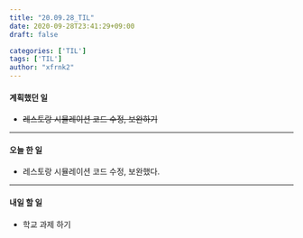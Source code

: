 ```yaml
---
title: "20.09.28_TIL"
date: 2020-09-28T23:41:29+09:00
draft: false

categories: ['TIL']
tags: ['TIL']
author: "xfrnk2"
---
```

#### 계획했던 일
+ ~~레스토랑 시뮬레이션 코드 수정, 보완하기~~
---
#### 오늘 한 일
+ 레스토랑 시뮬레이션 코드 수정, 보완했다.
---   
#### 내일 할 일 
+ 학교 과제 하기
